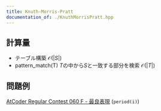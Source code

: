 ```yaml
---
title: Knuth-Morris-Pratt
documentation_of: ./KnuthMorrisPratt.hpp
---
```

## 計算量
 *  テーブル構築 $\mathcal{O}(|S|)$
 *  pattern_match(T) $T$の中から$S$と一致する部分を検索 $\mathcal{O}(|T|)$
## 問題例
[AtCoder Regular Contest 060 F - 最良表現](https://atcoder.jp/contests/arc060/tasks/arc060_d) (`period(i)`)